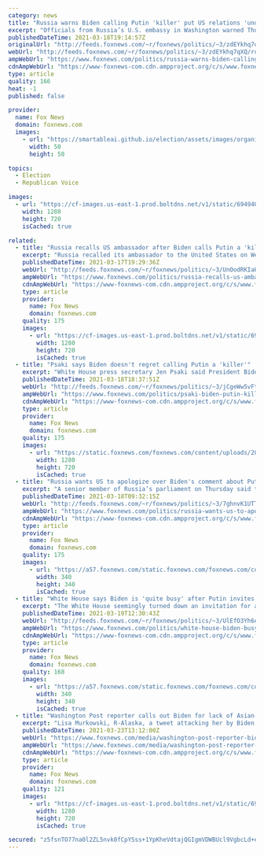 ```yaml
---
category: news
title: "Russia warns Biden calling Putin 'killer' put US relations 'under the threat of collapse'"
excerpt: "Officials from Russia’s U.S. embassy in Washington warned Thursday that President Biden’s public criticism of Russian President Vladimir Putin had put strained relations between the two nations “under the threat of collapse.”"
publishedDateTime: 2021-03-18T19:14:57Z
originalUrl: "http://feeds.foxnews.com/~r/foxnews/politics/~3/zdEYkhq7qXQ/russia-warns-biden-calling-putin-killer-put-us-relations-under-the-threat-of-collapse"
webUrl: "http://feeds.foxnews.com/~r/foxnews/politics/~3/zdEYkhq7qXQ/russia-warns-biden-calling-putin-killer-put-us-relations-under-the-threat-of-collapse"
ampWebUrl: "https://www.foxnews.com/politics/russia-warns-biden-calling-putin-killer-put-us-relations-under-the-threat-of-collapse.amp"
cdnAmpWebUrl: "https://www-foxnews-com.cdn.ampproject.org/c/s/www.foxnews.com/politics/russia-warns-biden-calling-putin-killer-put-us-relations-under-the-threat-of-collapse.amp"
type: article
quality: 166
heat: -1
published: false

provider:
  name: Fox News
  domain: foxnews.com
  images:
    - url: "https://smartableai.github.io/election/assets/images/organizations/foxnews.com-50x50.jpg"
      width: 50
      height: 50

topics:
  - Election
  - Republican Voice

images:
  - url: "https://cf-images.us-east-1.prod.boltdns.net/v1/static/694940094001/8b8a731c-8de1-4ce6-a352-dbb5195db15e/c9d8fa38-4723-4d3a-8207-63801bcca037/1280x720/match/image.jpg"
    width: 1280
    height: 720
    isCached: true

related:
  - title: "Russia recalls US ambassador after Biden calls Putin a 'killer'"
    excerpt: "Russia recalled its ambassador to the United States on Wednesday after President Biden said he agreed that Russian President Vladimir Putin was a “killer” and threatened further sanctions during a televised interview, according to a report."
    publishedDateTime: 2021-03-17T19:29:36Z
    webUrl: "http://feeds.foxnews.com/~r/foxnews/politics/~3/UnOodRKIaHc/russia-recalls-us-ambassador-biden-calls-putin-killer-threatens-action-over-election-meddling"
    ampWebUrl: "https://www.foxnews.com/politics/russia-recalls-us-ambassador-biden-calls-putin-killer-threatens-action-over-election-meddling.amp"
    cdnAmpWebUrl: "https://www-foxnews-com.cdn.ampproject.org/c/s/www.foxnews.com/politics/russia-recalls-us-ambassador-biden-calls-putin-killer-threatens-action-over-election-meddling.amp"
    type: article
    provider:
      name: Fox News
      domain: foxnews.com
    quality: 175
    images:
      - url: "https://cf-images.us-east-1.prod.boltdns.net/v1/static/694940094001/39041886-9779-4d90-b746-af3b50921d47/222f1f6b-7e21-46cc-ad7c-95efdbee56f8/1280x720/match/image.jpg"
        width: 1280
        height: 720
        isCached: true
  - title: "Psaki says Biden doesn't regret calling Putin a 'killer'"
    excerpt: "White House press secretary Jen Psaki said President Biden does not regret calling Russian President Vladimir Putin a killer. "
    publishedDateTime: 2021-03-18T18:37:51Z
    webUrl: "http://feeds.foxnews.com/~r/foxnews/politics/~3/jCgeWw5vFtg/psaki-biden-putin-killer-mbs"
    ampWebUrl: "https://www.foxnews.com/politics/psaki-biden-putin-killer-mbs.amp"
    cdnAmpWebUrl: "https://www-foxnews-com.cdn.ampproject.org/c/s/www.foxnews.com/politics/psaki-biden-putin-killer-mbs.amp"
    type: article
    provider:
      name: Fox News
      domain: foxnews.com
    quality: 175
    images:
      - url: "https://static.foxnews.com/foxnews.com/content/uploads/2021/03/Psaki-318-3.jpg"
        width: 1280
        height: 720
        isCached: true
  - title: "Russia wants US to apologize over Biden's comment about Putin: report"
    excerpt: "A senior member of Russia’s parliament on Thursday said the U.S. should apologize after President Biden said he agreed that Russian President Vladimir Putin was a killer, and the official indicated that the Kremlin could take additional action after recalling its ambassador to the U.S."
    publishedDateTime: 2021-03-18T09:32:15Z
    webUrl: "http://feeds.foxnews.com/~r/foxnews/politics/~3/7ghnvK1UTTE/russia-wants-us-to-apologize-over-bidens-comment-about-putin"
    ampWebUrl: "https://www.foxnews.com/politics/russia-wants-us-to-apologize-over-bidens-comment-about-putin.amp"
    cdnAmpWebUrl: "https://www-foxnews-com.cdn.ampproject.org/c/s/www.foxnews.com/politics/russia-wants-us-to-apologize-over-bidens-comment-about-putin.amp"
    type: article
    provider:
      name: Fox News
      domain: foxnews.com
    quality: 175
    images:
      - url: "https://a57.foxnews.com/static.foxnews.com/foxnews.com/content/uploads/2018/09/340/340/demarche.jpg?ve=1&tl=1"
        width: 340
        height: 340
        isCached: true
  - title: "White House says Biden is 'quite busy' after Putin invites president for 'live' chat"
    excerpt: "The White House seemingly turned down an invitation for a \"live\" public conversation with Russian President Vladimir Putin, saying President Biden is \"quite busy\" this weekend. "
    publishedDateTime: 2021-03-19T12:30:43Z
    webUrl: "http://feeds.foxnews.com/~r/foxnews/politics/~3/UlEfO3Yh6eA/white-house-biden-busy-putin-live-chat"
    ampWebUrl: "https://www.foxnews.com/politics/white-house-biden-busy-putin-live-chat.amp"
    cdnAmpWebUrl: "https://www-foxnews-com.cdn.ampproject.org/c/s/www.foxnews.com/politics/white-house-biden-busy-putin-live-chat.amp"
    type: article
    provider:
      name: Fox News
      domain: foxnews.com
    quality: 168
    images:
      - url: "https://a57.foxnews.com/static.foxnews.com/foxnews.com/content/uploads/2020/10/340/340/brooke-singman-headshot.jpg?ve=1&tl=1"
        width: 340
        height: 340
        isCached: true
  - title: "Washington Post reporter calls out Biden for lack of Asian-Americans in executive Cabinet positions"
    excerpt: "Lisa Murkowski, R-Alaska, a tweet attacking her by Biden's budget director nominee Neera Tanden, accusing her of sabotaging the nomination. Tanden's nomination was eventually pulled after she lost the support of Sen. Joe Manchin, D-W.Va., and gained no ..."
    publishedDateTime: 2021-03-23T13:12:00Z
    webUrl: "https://www.foxnews.com/media/washington-post-reporter-biden-asian-americans-cabinet"
    ampWebUrl: "https://www.foxnews.com/media/washington-post-reporter-biden-asian-americans-cabinet.amp"
    cdnAmpWebUrl: "https://www-foxnews-com.cdn.ampproject.org/c/s/www.foxnews.com/media/washington-post-reporter-biden-asian-americans-cabinet.amp"
    type: article
    provider:
      name: Fox News
      domain: foxnews.com
    quality: 121
    images:
      - url: "https://cf-images.us-east-1.prod.boltdns.net/v1/static/694940094001/dbab02ba-70d9-476a-99a4-f1a7d77d997d/13cbac25-028a-465c-955b-9efadab22769/1280x720/match/image.jpg"
        width: 1280
        height: 720
        isCached: true

secured: "z5fsnTO77na0l2ZL5nvk0fCpYSss+1YpKheVdtajQGIgmVDWBUcl9VgbcLd+euhnw9TmbqyfbNy6EZBP2sYStdRWMQ8kCNPbzG0fFw38qwhHslIFWVd+HUGUkOE0RfS0K6fdyFD4mlb96cZQeQ2HfNEFnB0w/cxpkuz0d9c6BEE2DrSa4O+YbQCsDgpDsPSMabTwhTtjyUW11NLWG0lvu/piwOgwRZ+SLl1N7Uuum3QKNEVKXI5rvWSq0p58Nc16c6rUjLFdYunNEjmYe6BdnaEDkU+Pnm3jX340qkmxhYHIt+SCr1HGxkOf5ReBhhXPSEg126Sn80VsHGr3brqAMiqumd6QVKHfcijoirhb5IE=;virHus60AFJar3iWvCyS4A=="
---
```


